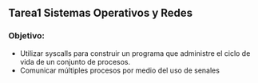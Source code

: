 ## Tarea1 Sistemas Operativos y Redes

### Objetivo:

- Utilizar syscalls para construir un programa que administre el ciclo de vida de un conjunto de procesos.
- Comunicar múltiples procesos por medio del uso de senales
